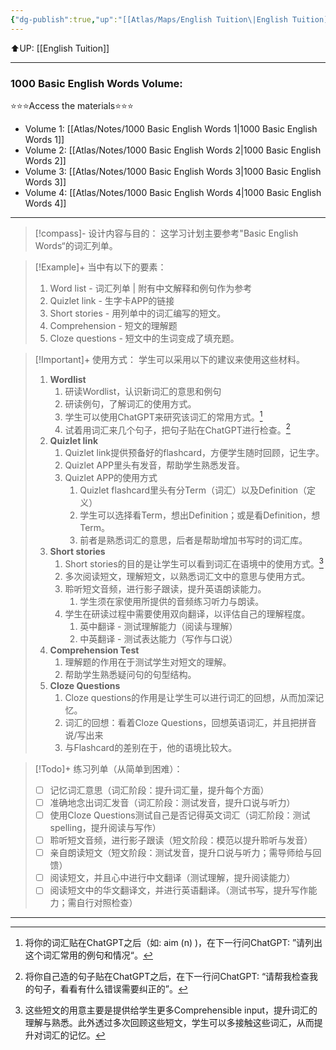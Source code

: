 ```yaml
---
{"dg-publish":true,"up":"[[Atlas/Maps/English Tuition\|English Tuition]]","tags":["BEW","Tuition/English"],"permalink":"/atlas/notes/1000-basic-english-words-learning-program/","dgPassFrontmatter":true}
---
```


⬆️UP: [[English Tuition]]

---
### 1000 Basic English Words Volume:
⭐⭐⭐Access the materials⭐⭐⭐
- Volume 1: [[Atlas/Notes/1000 Basic English Words 1\|1000 Basic English Words 1]]
- Volume 2: [[Atlas/Notes/1000 Basic English Words 2\|1000 Basic English Words 2]]
- Volume 3: [[Atlas/Notes/1000 Basic English Words 3\|1000 Basic English Words 3]]
- Volume 4: [[Atlas/Notes/1000 Basic English Words 4\|1000 Basic English Words 4]]

---

> [!compass]- 设计内容与目的：
这学习计划主要参考"Basic English Words“的词汇列单。

> [!Example]+ 当中有以下的要素：
> 1. Word list - 词汇列单 | 附有中文解释和例句作为参考
> 2. Quizlet link - 生字卡APP的链接
> 3. Short stories - 用列单中的词汇编写的短文。
> 4. Comprehension - 短文的理解题
> 5. Cloze questions - 短文中的生词变成了填充题。

> [!Important]+ 使用方式：
学生可以采用以下的建议来使用这些材料。
> 1. **Wordlist**
> 		1. 研读Wordlist，认识新词汇的意思和例句
> 		2. 研读例句，了解词汇的使用方式。
> 		3. 学生可以使用ChatGPT来研究该词汇的常用方式。[^1]
> 		4. 试着用词汇来几个句子，把句子贴在ChatGPT进行检查。[^2]
> 2. **Quizlet link**
> 		1. Quizlet link提供预备好的flashcard，方便学生随时回顾，记生字。
> 		2. Quizlet APP里头有发音，帮助学生熟悉发音。
> 		3. Quizlet APP的使用方式
> 			1. Quizlet flashcard里头有分Term（词汇）以及Definition（定义）
> 			2. 学生可以选择看Term，想出Definition；或是看Definition，想Term。
> 			3. 前者是熟悉词汇的意思，后者是帮助增加书写时的词汇库。
> 3. **Short stories**
>		1. Short stories的目的是让学生可以看到词汇在语境中的使用方式。[^3]
>		2. 多次阅读短文，理解短文，以熟悉词汇文中的意思与使用方式。
>		3. 聆听短文音频，进行影子跟读，提升英语朗读能力。
>			1. 学生须在家使用所提供的音频练习听力与朗读。
>		4. 学生在研读过程中需要使用双向翻译，以评估自己的理解程度。
>			1. 英中翻译 - 测试理解能力（阅读与理解）
>			2. 中英翻译 - 测试表达能力（写作与口说）
> 4. **Comprehension Test**
> 		1. 理解题的作用在于测试学生对短文的理解。
> 		2. 帮助学生熟悉疑问句的句型结构。
> 5. **Cloze Questions**
>		1. Cloze questions的作用是让学生可以进行词汇的回想，从而加深记忆。
>		2. 词汇的回想：看着Cloze Questions，回想英语词汇，并且把拼音说/写出来
>		3. 与Flashcard的差别在于，他的语境比较大。

> [!Todo]+ 练习列单（从简单到困难）：
> - [ ] 记忆词汇意思（词汇阶段：提升词汇量，提升每个方面）
> - [ ] 准确地念出词汇发音（词汇阶段：测试发音，提升口说与听力）
> - [ ] 使用Cloze Questions测试自己是否记得英文词汇（词汇阶段：测试spelling，提升阅读与写作）
> - [ ] 聆听短文音频，进行影子跟读（短文阶段：模范以提升聆听与发音）
> - [ ] 亲自朗读短文（短文阶段：测试发音，提升口说与听力；需导师给与回馈）
> - [ ] 阅读短文，并且心中进行中文翻译（测试理解，提升阅读能力）
> - [ ] 阅读短文中的华文翻译文，并进行英语翻译。（测试书写，提升写作能力；需自行对照检查）

---


[^1]: 将你的词汇贴在ChatGPT之后（如: aim (n) )，在下一行问ChatGPT: ”请列出这个词汇常用的例句和情况“。
[^2]: 将你自己造的句子贴在ChatGPT之后，在下一行问ChatGPT: “请帮我检查我的句子，看看有什么错误需要纠正的”。
[^3]: 这些短文的用意主要是提供给学生更多Comprehensible input，提升词汇的理解与熟悉。此外透过多次回顾这些短文，学生可以多接触这些词汇，从而提升对词汇的记忆。